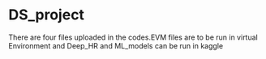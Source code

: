 # DS_project
There are four files uploaded in the codes.EVM files are to be run in virtual Environment and Deep_HR and ML_models can be run in kaggle
